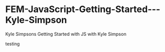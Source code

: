 # FEM-JavaScript-Getting-Started---Kyle-Simpson

Kyle Simpsons Getting Started with JS with Kyle Simpson

testing
